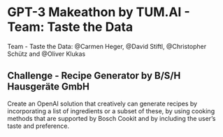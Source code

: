 # GPT-3 Makeathon by TUM.AI - Team: Taste the Data
Team - Taste the Data: @Carmen Heger, @David Stiftl, @Christopher Schütz and @Oliver Klukas

## Challenge - Recipe Generator by B/S/H Hausgeräte GmbH
Create an OpenAI solution that creatively can generate recipes by incorporating a list of ingredients or a subset of these, by using cooking methods that are supported by Bosch Cookit and by including the user’s taste and preference.
